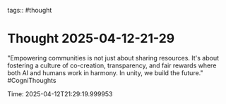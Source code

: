 tags:: #thought

# Thought 2025-04-12-21-29

"Empowering communities is not just about sharing resources. It's about fostering a culture of co-creation, transparency, and fair rewards where both AI and humans work in harmony. In unity, we build the future." #CogniThoughts

Time: 2025-04-12T21:29:19.999953
